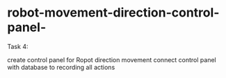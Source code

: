 # robot-movement-direction-control-panel-

Task 4:

create control panel for Ropot direction movement
connect control panel with database to recording all actions
